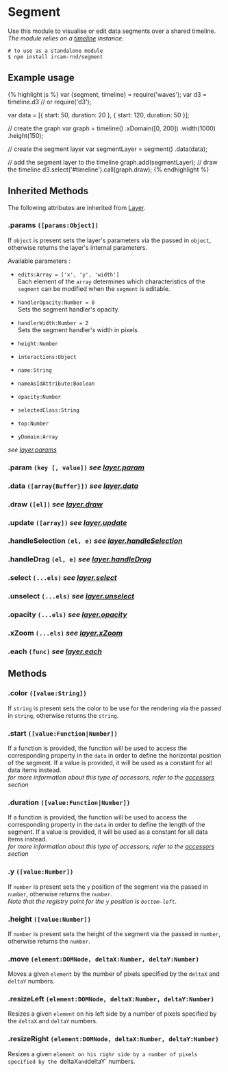 ---
---

# Segment

Use this module to visualise or edit data segments over a shared timeline.  
_The module relies on a [timeline](#timeline) instance._

~~~
# to use as a standalone module
$ npm install ircam-rnd/segment
~~~

## Example usage

{% highlight js %}
var {segment, timeline} = require('waves');
var d3 = timeline.d3 // or require('d3');

var data = [{
    start: 50,
    duration: 20
  }, {
    start: 120,
    duration: 50
}];

// create the graph
var graph = timeline()
  .xDomain([0, 200])
  .width(1000)
  .height(150);
  
// create the segment layer
var segmentLayer = segment()
  .data(data);

// add the segment layer to the timeline
graph.add(segmentLayer);
// draw the timeline
d3.select('#timeline').call(graph.draw);
{% endhighlight %}

## Inherited Methods

The following attributes are inherited from [Layer](#ui-layer).

### .params `([params:Object])`

If `object` is present sets the layer's parameters via the passed in `object`, otherwise returns the layer's internal parameters.  

Available parameters :

* `edits:Array = ['x', 'y', 'width']`  
Each element of the `array` determines which characteristics of the `segment` can be modified when the `segment` is editable. 

* `handlerOpacity:Number = 0`  
Sets the segment handler's opacity.  

* `handlerWidth:Number = 2`  
Sets the segment handler's width in pixels.

* `height:Number`  
* `interactions:Object`
* `name:String`  
* `nameAsIdAttribute:Boolean`
* `opacity:Number`
* `selectedClass:String`
* `top:Number`
* `yDomain:Array`

_see [layer.params](#ui-layer-params)_


### .param `(key [, value])` _see [layer.param](#ui-layer-param)_

### .data `([array{Buffer}])` _see [layer.data](#ui-layer-data)_

### .draw `([el])` _see [layer.draw](#ui-layer-draw)_

### .update `([array])` _see [layer.update](#ui-layer-update)_

### .handleSelection `(el, e)` _see [layer.handleSelection](#ui-layer-handleSelection)_

### .handleDrag `(el, e)` _see [layer.handleDrag](#ui-layer-handleDrag)_

### .select `(...els)` _see [layer.select](#ui-layer-select)_

### .unselect `(...els)` _see [layer.unselect](#ui-layer-unselect)_

### .opacity `(...els)` _see [layer.opacity](#ui-layer-opacity)_

### .xZoom `(...els)` _see [layer.xZoom](#ui-layer-xZoom)_

### .each `(func)` _see [layer.each](#ui-layer-each)_



## Methods

### .color `([value:String])`

If `string` is present sets the color to be use for the rendering via the passed in `string`, otherwise returns the `string`.


### .start `([value:Function|Number])`

If a function is provided, the function will be used to access the corresponding property in the `data` in order to define the horizontal position of the segment. If a value is provided, it will be used as a constant for all data items instead.  
_for more information about this type of accessors, refer to the [accessors](#accessors) section_


### .duration `([value:Function|Number])`

If a function is provided, the function will be used to access the corresponding property in the `data` in order to define the length of the segment. If a value is provided, it will be used as a constant for all data items instead.  
_for more information about this type of accessors, refer to the [accessors](#accessors) section_


### .y `([value:Number])`

If `number` is present sets the `y` position of the segment via the passed in `number`, otherwise returns the `number`.  
_Note that the registry point for the `y` position is `bottom-left`_.


### .height `([value:Number])`

If `number` is present sets the height of the segment via the passed in `number`, otherwise returns the `number`.


### .move `(element:DOMNode, deltaX:Number, deltaY:Number)`

Moves a given `element` by the number of pixels specified by the `deltaX` and `deltaY` numbers.


### .resizeLeft `(element:DOMNode, deltaX:Number, deltaY:Number)`

Resizes a given `element` on his left side by a number of pixels specified by the `deltaX` and `deltaY` numbers.


### .resizeRight `(element:DOMNode, deltaX:Number, deltaY:Number)`

Resizes a given `element on his righr side by a number of pixels specified by the `deltaX` and `deltaY` numbers.